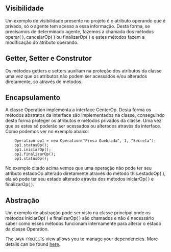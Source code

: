 ## Visibilidade

Um exemplo de visibilidade presente no projeto é o atributo operando que é privado, só o agente tem acesso a essa informação. Desta forma, se precisamos de determinado agente, fazemos a chamada dos métodos operar( ), cancelarOp( ) ou finalizarOp( ) e estes métodos fazem a modificação do atributo operando. 


## Getter, Setter e Construtor

Os métodos getters e setters auxiliam na proteção dos atributos da classe uma vez que os atributos não podem ser acessados 
e/ou alterados diretamente, só através de métodos.


## Encapsulamento

A classe Operation implementa a interface CenterOp. Desta forma os métodos abstratos da interface são implementados na classe, conseguindo desta forma proteger os atributos e métodos privados da classe. Uma vez que os estes só poderão ser acessados ou alterados através da interface. Como podemos ver no exemplo abaixo: 

```
    Operation op1 = new Operation("Presa Quebrada", 1, "Secreta");
    op1.statusOp();
    op1.iniciarOp();
    op1.finalizarOp();
    op1.statusOp();
```

No exemplo citado acima vemos que uma operação não pode ter seu atributo estadoOp alterado diretamente através do método this.estadoOp( ), ela só pode ter seu estado alterado através dos métodos iniciarOp( ) e finalizarOp( ).

## Abstração

Um exemplo de abstração pode ser visto na classe principal onde os métodos iniciarOp( ) e finalizarOp( ) são chamados e não é necessário saber como esses métodos funcionam internamente para alterar o estado da classe Operation.

The `JAVA PROJECTS` view allows you to manage your dependencies. More details can be found [here](https://github.com/microsoft/vscode-java-dependency#manage-dependencies).
